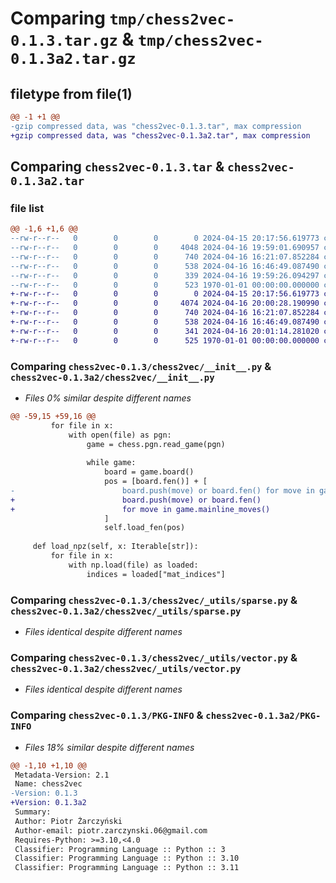 # Comparing `tmp/chess2vec-0.1.3.tar.gz` & `tmp/chess2vec-0.1.3a2.tar.gz`

## filetype from file(1)

```diff
@@ -1 +1 @@
-gzip compressed data, was "chess2vec-0.1.3.tar", max compression
+gzip compressed data, was "chess2vec-0.1.3a2.tar", max compression
```

## Comparing `chess2vec-0.1.3.tar` & `chess2vec-0.1.3a2.tar`

### file list

```diff
@@ -1,6 +1,6 @@
--rw-r--r--   0        0        0        0 2024-04-15 20:17:56.619773 chess2vec-0.1.3/README.md
--rw-r--r--   0        0        0     4048 2024-04-16 19:59:01.690957 chess2vec-0.1.3/chess2vec/__init__.py
--rw-r--r--   0        0        0      740 2024-04-16 16:21:07.852284 chess2vec-0.1.3/chess2vec/_utils/sparse.py
--rw-r--r--   0        0        0      538 2024-04-16 16:46:49.087490 chess2vec-0.1.3/chess2vec/_utils/vector.py
--rw-r--r--   0        0        0      339 2024-04-16 19:59:26.094297 chess2vec-0.1.3/pyproject.toml
--rw-r--r--   0        0        0      523 1970-01-01 00:00:00.000000 chess2vec-0.1.3/PKG-INFO
+-rw-r--r--   0        0        0        0 2024-04-15 20:17:56.619773 chess2vec-0.1.3a2/README.md
+-rw-r--r--   0        0        0     4074 2024-04-16 20:00:28.190990 chess2vec-0.1.3a2/chess2vec/__init__.py
+-rw-r--r--   0        0        0      740 2024-04-16 16:21:07.852284 chess2vec-0.1.3a2/chess2vec/_utils/sparse.py
+-rw-r--r--   0        0        0      538 2024-04-16 16:46:49.087490 chess2vec-0.1.3a2/chess2vec/_utils/vector.py
+-rw-r--r--   0        0        0      341 2024-04-16 20:01:14.281020 chess2vec-0.1.3a2/pyproject.toml
+-rw-r--r--   0        0        0      525 1970-01-01 00:00:00.000000 chess2vec-0.1.3a2/PKG-INFO
```

### Comparing `chess2vec-0.1.3/chess2vec/__init__.py` & `chess2vec-0.1.3a2/chess2vec/__init__.py`

 * *Files 0% similar despite different names*

```diff
@@ -59,15 +59,16 @@
         for file in x:
             with open(file) as pgn:
                 game = chess.pgn.read_game(pgn)
 
                 while game:
                     board = game.board()
                     pos = [board.fen()] + [
-                        board.push(move) or board.fen() for move in game.mainline_moves
+                        board.push(move) or board.fen()
+                        for move in game.mainline_moves()
                     ]
                     self.load_fen(pos)
 
     def load_npz(self, x: Iterable[str]):
         for file in x:
             with np.load(file) as loaded:
                 indices = loaded["mat_indices"]
```

### Comparing `chess2vec-0.1.3/chess2vec/_utils/sparse.py` & `chess2vec-0.1.3a2/chess2vec/_utils/sparse.py`

 * *Files identical despite different names*

### Comparing `chess2vec-0.1.3/chess2vec/_utils/vector.py` & `chess2vec-0.1.3a2/chess2vec/_utils/vector.py`

 * *Files identical despite different names*

### Comparing `chess2vec-0.1.3/PKG-INFO` & `chess2vec-0.1.3a2/PKG-INFO`

 * *Files 18% similar despite different names*

```diff
@@ -1,10 +1,10 @@
 Metadata-Version: 2.1
 Name: chess2vec
-Version: 0.1.3
+Version: 0.1.3a2
 Summary: 
 Author: Piotr Żarczyński
 Author-email: piotr.zarczynski.06@gmail.com
 Requires-Python: >=3.10,<4.0
 Classifier: Programming Language :: Python :: 3
 Classifier: Programming Language :: Python :: 3.10
 Classifier: Programming Language :: Python :: 3.11
```


